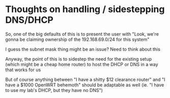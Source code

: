 # Thoughts on handling / sidestepping DNS/DHCP

So, one of the big defaults of this is to present the user with "Look, we're gonna be claiming ownership of the 192.168.69.0/24 for this system"

I guess the subnet mask thing might be an issue? Need to think about this

Anyway, the point of this is to sidestep the need for the existing setup (which might be a cheap home router) to host the DHCP or DNS in a way that works for us

But of course anything between "I have a shitty $12 clearance router" and "I have a $1000 OpenWRT behemoth" should be adaptable as well (ie. "I have to use my lab's DHCP, but they have no DNS")
